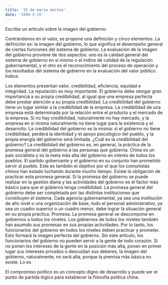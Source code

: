 ```yaml
---
title: '15 de marzo martes'
date: '1994-3-15'
---
```


Escribe un artículo sobre la imagen del gobierno:

Centrándonos en el valor, se propone una definición y cinco elementos. La definición es: la imagen del gobierno, lo que significa el desempeño general de ciertas funciones del sistema de gobierno. La evaluación de la imagen del gobierno proviene de dos aspectos: uno es la calidad general del sistema de gobierno en sí mismo o el índice de calidad de la regulación gubernamental, y el otro es el reconocimiento del proceso de operación y los resultados del sistema de gobierno en la evaluación del valor público. Índice.

Los elementos presentan valor, credibilidad, eficiencia, equidad e integridad. La reputación es muy importante. El gobierno debe otorgar gran importancia a su propia credibilidad, al igual que una empresa perfecta debe prestar atención a su propia credibilidad. La credibilidad del gobierno tiene un lugar similar a la credibilidad de la empresa. La credibilidad de una empresa está determinada por la relación entre el producto y el mercado de la empresa. Si no hay credibilidad, naturalmente no hay mercado, y la empresa en sí misma naturalmente no tiene lugar para la existencia y el desarrollo. La credibilidad del gobierno es la misma: si el gobierno no tiene credibilidad, perderá la identidad y el apoyo psicológico del pueblo, y la propia energía del gobierno será limitada. ¿Cuál es la credibilidad del gobierno? La credibilidad del gobierno es, en general, la práctica de la promesa general del gobierno a las personas que gobierna. China es un país socialista y es la meta más alta del gobierno en interés de todos los pueblos. El partido gobernante y el gobierno en su conjunto han prometido servir al pueblo. Este es también el objetivo por el que los comunistas chinos han estado luchando durante mucho tiempo. Existe la obligación de practicar esta promesa general. Si la promesa del gobierno se puede realizar en la gestión diaria y las actividades del gobierno es el factor más básico para que el gobierno tenga credibilidad. La promesa general del gobierno debe ser completada por las distintas instituciones que constituyen el sistema. Cada agencia gubernamental, ya sea una institución de alto nivel o una organización de base, todo el personal administrativo, ya sea un cuadro superior o un cuadro menor, debe lograr la situación general en su propia práctica. Promesa. La promesa general se descompone en gobiernos a todos los niveles. Los gobiernos de todos los niveles también han asumido sus promesas en sus propias actividades. Por lo tanto, los funcionarios del gobierno en todos los niveles deben practicar y prometer. Esto formará la imagen perfecta del gobierno. Sin este artículo, los funcionarios del gobierno no pueden servir a la gente de todo corazón. Si no ponen los intereses de la gente en la posición más alta, ponen en primer lugar sus intereses privados o descuidan sus deberes, la imagen del gobierno, naturalmente, no será alta, porque la premisa más básica no existe. Lo es

El compromiso político es un concepto digno de desarrollo y puede ser el punto de partida lógico para establecer la filosofía política china.

